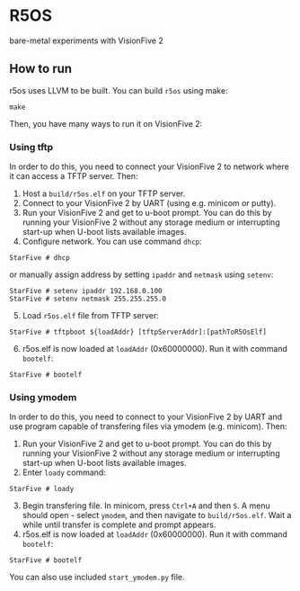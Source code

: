 # R5OS

bare-metal experiments with VisionFive 2

## How to run

r5os uses LLVM to be built. You can build `r5os` using make:

```
make
```

Then, you have many ways to run it on VisionFive 2:

### Using tftp

In order to do this, you need to connect your VisionFive 2 to network where it can access a TFTP server. Then:

1) Host a `build/r5os.elf` on your TFTP server.
2) Connect to your VisionFive 2 by UART (using e.g. minicom or putty).
3) Run your VisionFive 2 and get to u-boot prompt. You can do this by running your VisionFive 2 without any storage medium or interrupting start-up when U-boot lists available images.
4) Configure network. You can use command `dhcp`:
```
StarFive # dhcp
```
or manually assign address by setting `ipaddr` and `netmask` using `setenv`:
```
StarFive # setenv ipaddr 192.168.0.100
StarFive # setenv netmask 255.255.255.0
```
5) Load `r5os.elf` file from TFTP server:
```
StarFive # tftpboot ${loadAddr} [tftpServerAddr]:[pathToR5OsElf]
```
6) r5os.elf is now loaded at `loadAddr` (0x60000000). Run it with command `bootelf`:
```
StarFive # bootelf
```

### Using ymodem

In order to do this, you need to connect to your VisionFive 2 by UART and use program capable of transfering files via ymodem (e.g. minicom). Then:

1) Run your VisionFive 2 and get to u-boot prompt. You can do this by running your VisionFive 2 without any storage medium or interrupting start-up when U-boot lists available images.
2) Enter `loady` command:
```
StarFive # loady
```
3) Begin transfering file. In minicom, press `Ctrl+A` and then `S`. A menu should open - select `ymodem`, and then navigate to `build/r5os.elf`. Wait a while until transfer is complete and prompt appears.
4) r5os.elf is now loaded at `loadAddr` (0x60000000). Run it with command `bootelf`:
```
StarFive # bootelf
```

You can also use included `start_ymodem.py` file.